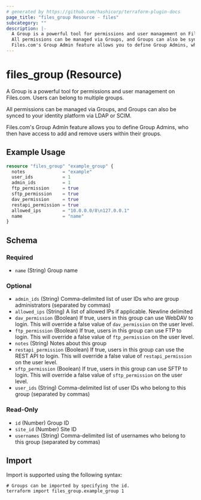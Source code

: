 ```yaml
---
# generated by https://github.com/hashicorp/terraform-plugin-docs
page_title: "files_group Resource - files"
subcategory: ""
description: |-
  A Group is a powerful tool for permissions and user management on Files.com. Users can belong to multiple groups.
  All permissions can be managed via Groups, and Groups can also be synced to your identity platform via LDAP or SCIM.
  Files.com's Group Admin feature allows you to define Group Admins, who then have access to add and remove users within their groups.
---
```


# files_group (Resource)

A Group is a powerful tool for permissions and user management on Files.com. Users can belong to multiple groups.



All permissions can be managed via Groups, and Groups can also be synced to your identity platform via LDAP or SCIM.



Files.com's Group Admin feature allows you to define Group Admins, who then have access to add and remove users within their groups.

## Example Usage

```terraform
resource "files_group" "example_group" {
  notes              = "example"
  user_ids           = 1
  admin_ids          = 1
  ftp_permission     = true
  sftp_permission    = true
  dav_permission     = true
  restapi_permission = true
  allowed_ips        = "10.0.0.0/8\n127.0.0.1"
  name               = "name"
}
```

<!-- schema generated by tfplugindocs -->
## Schema

### Required

- `name` (String) Group name

### Optional

- `admin_ids` (String) Comma-delimited list of user IDs who are group administrators (separated by commas)
- `allowed_ips` (String) A list of allowed IPs if applicable.  Newline delimited
- `dav_permission` (Boolean) If true, users in this group can use WebDAV to login.  This will override a false value of `dav_permission` on the user level.
- `ftp_permission` (Boolean) If true, users in this group can use FTP to login.  This will override a false value of `ftp_permission` on the user level.
- `notes` (String) Notes about this group
- `restapi_permission` (Boolean) If true, users in this group can use the REST API to login.  This will override a false value of `restapi_permission` on the user level.
- `sftp_permission` (Boolean) If true, users in this group can use SFTP to login.  This will override a false value of `sftp_permission` on the user level.
- `user_ids` (String) Comma-delimited list of user IDs who belong to this group (separated by commas)

### Read-Only

- `id` (Number) Group ID
- `site_id` (Number) Site ID
- `usernames` (String) Comma-delimited list of usernames who belong to this group (separated by commas)

## Import

Import is supported using the following syntax:

```shell
# Groups can be imported by specifying the id.
terraform import files_group.example_group 1
```
